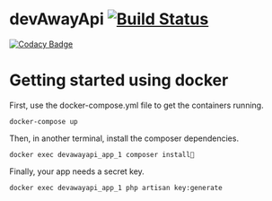 # devAwayApi [![Build Status](https://travis-ci.org/esgiprojetninja/devAwayApi.svg?branch=master)](https://travis-ci.org/esgiprojetninja/devAwayApi)

[![Codacy Badge](https://api.codacy.com/project/badge/Grade/d831f6fe4a964316b90eed05a46a3f99)](https://www.codacy.com/app/GoRFy/devAwayApi?utm_source=github.com&amp;utm_medium=referral&amp;utm_content=esgiprojetninja/devAwayApi&amp;utm_campaign=Badge_Grade)

# Getting started using docker

First, use the docker-compose.yml file to get the containers running.

`docker-compose up`

Then, in another terminal, install the composer dependencies.

`docker exec devawayapi_app_1 composer install`

Finally, your app needs a secret key.

`docker exec devawayapi_app_1 php artisan key:generate`